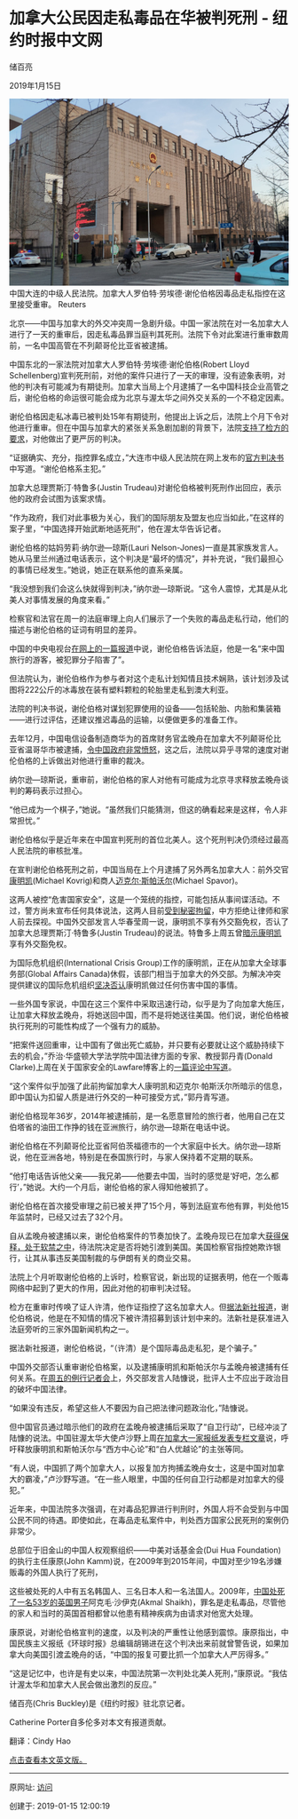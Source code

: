 # 加拿大公民因走私毒品在华被判死刑 - 纽约时报中文网

储百亮

2019年1月15日

![中国大连的中级人民法院。加拿大人罗伯特·劳埃德·谢伦伯格因毒品走私指控在这里接受重审。](图20190115-11法庭.jpg)
中国大连的中级人民法院。加拿大人罗伯特·劳埃德·谢伦伯格因毒品走私指控在这里接受重审。 Reuters

北京——中国与加拿大的外交冲突周一急剧升级。中国一家法院在对一名加拿大人进行了一天的重审后，因走私毒品罪当庭判其死刑。法院下令对此案进行重审数周前，一名中国高管在不列颠哥伦比亚省被逮捕。

中国东北的一家法院对加拿大人罗伯特·劳埃德·谢伦伯格(Robert Lloyd Schellenberg)宣判死刑前，对他的案件只进行了一天的审理，没有迹象表明，对他的判决有可能减为有期徒刑。加拿大当局上个月逮捕了一名中国科技企业高管之后，谢伦伯格的命运很可能会成为北京与渥太华之间外交关系的一个不稳定因素。

谢伦伯格因走私冰毒已被判处15年有期徒刑，他提出上诉之后，法院上个月下令对他进行重审。但在中国与加拿大的紧张关系急剧加剧的背景下，法院[支持了检方的要求](https://cn.nytimes.com/world/20190102/china-canada-drug-trial/)，对他做出了更严厉的判决。

“证据确实、充分，指控罪名成立，”大连市中级人民法院在网上发布的[官方判决书](https://www.chinacourt.org/article/detail/2019/01/id/3705304.shtml)中写道。“谢伦伯格系主犯。”

加拿大总理贾斯汀·特鲁多(Justin Trudeau)对谢伦伯格被判死刑作出回应，表示他的政府会试图为该案求情。  

“作为政府，我们对此事极为关心，我们的国际朋友及盟友也应当如此，”在这样的案子里，“中国选择开始武断地适死刑”，他在渥太华告诉记者。

谢伦伯格的姑妈劳莉·纳尔逊—琼斯(Lauri Nelson-Jones)一直是其家族发言人。她从马里兰州通过电话表示，这个判决是“最坏的情况”，并补充说，“我们最担心的事情已经发生。”她说，她正在联系他的直系亲属。

“我没想到我们会这么快就得到判决，”纳尔逊—琼斯说。“这令人震惊，尤其是从北美人对事情发展的角度来看。”

检察官和法官在周一的法庭审理上向人们展示了一个失败的毒品走私行动，他们的描述与谢伦伯格的证词有明显的差异。

中国的中央电视台[在网上的一篇报道](http://www.ecns.cn/news/society/2019-01-14/detail-ifzcpxvf8626248.shtml)中说，谢伦伯格告诉法庭，他是一名“来中国旅行的游客，被犯罪分子陷害了”。

但法院认为，谢伦伯格作为参与者对这个走私计划知情且技术娴熟，该计划涉及试图将222公斤的冰毒放在装有塑料颗粒的轮胎里走私到澳大利亚。

法院的判决书说，谢伦伯格对谋划犯罪使用的设备——包括轮胎、内胎和集装箱——进行过评估，还建议推迟毒品的运输，以便做更多的准备工作。

去年12月，中国电信设备制造商华为的首席财务官孟晚舟在加拿大不列颠哥伦比亚省温哥华市被逮捕，[令中国政府非常愤怒](https://cn.nytimes.com/business/20181206/huawei-cfo-arrest-canada-extradition/)，这之后，法院以异乎寻常的速度对谢伦伯格的上诉做出对他进行重审的裁决。

纳尔逊—琼斯说，重审前，谢伦伯格的家人对他有可能成为北京寻求释放孟晚舟谈判的筹码表示过担心。

“他已成为一个棋子，”她说。“虽然我们只能猜测，但这的确看起来是这样，令人非常担忧。”

谢伦伯格似乎是近年来在中国宣判死刑的首位北美人。这个死刑判决仍须经过最高人民法院的审核批准。

在宣判谢伦伯格死刑之前，中国当局在上个月逮捕了另外两名加拿大人：前外交官[康明凯](https://cn.nytimes.com/china/20181212/michael-kovrig-china-canada/)(Michael Kovrig)和商人[迈克尔·斯帕沃尔](https://cn.nytimes.com/world/20181213/michael-spavor-canadian-detained-china/)(Michael Spavor)。

这两人被控“危害国家安全”，这是一个笼统的指控，可能包括从事间谍活动。不过，警方尚未宣布任何具体说法，这两人目前[受到秘密拘留](https://cn.nytimes.com/asia-pacific/20181224/canada-china-detention/)，中方拒绝让律师和家人前去探视。中国外交部发言人华春莹周一说，康明凯不享有外交豁免权，否认了加拿大总理贾斯汀·特鲁多(Justin Trudeau)的说法。特鲁多上周五曾[暗示康明凯](https://www.cbc.ca/news/politics/trudeau-diplomatic-immunity-michael-kovrig-1.4975759)享有外交豁免权。

为国际危机组织(International Crisis Group)工作的康明凯，正在从加拿大全球事务部(Global Affairs Canada)休假，该部门相当于加拿大的外交部。为解决冲突提供建议的国际危机组织[坚决否认](https://www.crisisgroup.org/who-we-are/people/michael-kovrig)康明凯做过任何伤害中国的事情。

一些外国专家说，中国在这三个案件中采取迅速行动，似乎是为了向加拿大施压，让加拿大释放孟晚舟，将她送回中国，而不是将她送往美国。他们说，谢伦伯格被执行死刑的可能性构成了一个强有力的威胁。

“把案件送回重审，让中国有了做出死亡威胁，并只要有必要就让这个威胁持续下去的机会，”乔治·华盛顿大学法学院中国法律方面的专家、教授郭丹青(Donald Clarke)上周在关于国家安全的Lawfare博客上的[一篇评论中写道](https://www.lawfareblog.com/chinas-hostage-diplomacy-0)。

“这个案件似乎加强了此前拘留加拿大人康明凯和迈克尔·帕斯沃尔所暗示的信息，即中国认为扣留人质是进行外交的一种可接受方式，”郭丹青写道。

谢伦伯格现年36岁，2014年被逮捕前，是一名愿意冒险的旅行者，他用自己在艾伯塔省的油田工作挣的钱在亚洲旅行，纳尔逊—琼斯在电话中说。

谢伦伯格在不列颠哥伦比亚省阿伯茨福德市的一个大家庭中长大。纳尔逊—琼斯说，他在亚洲各地，特别是在泰国旅行时，与家人保持着不定期的联系。

“他打电话告诉他父亲——我兄弟——他要去中国，当时的感觉是‘好吧，怎么都行’，”她说。大约一个月后，谢伦伯格的家人得知他被抓了。

谢伦伯格在首次接受审理之前已被关押了15个月，等到法庭宣布他有罪，判处他15年监禁时，已经又过去了32个月。

自从孟晚舟被逮捕以来，谢伦伯格案件的节奏加快了。孟晚舟现已在加拿大[获得保释，处于软禁之中](https://cn.nytimes.com/technology/20181212/huawei-executive-canada-bail-decision/)，待法院决定是否将她引渡到美国。美国检察官指控她欺诈银行，让其从事违反美国制裁的与伊朗有关的商业交易。

法院上个月听取谢伦伯格的上诉时，检察官说，新出现的证据表明，他在一个贩毒网络中起到了更大的作用，因此对他的初审判决过轻。

检方在重审时传唤了证人许清，他作证指控了这名加拿大人。但[据法新社报道](http://news.rthk.hk/rthk/en/component/k2/1437978-20190114.htm)，谢伦伯格说，他是在不知情的情况下被许清招募到该计划中来的。法新社是获准进入法庭旁听的三家外国新闻机构之一。

据法新社报道，谢伦伯格说，“（许清）是个国际毒品走私犯，是个骗子。”

中国外交部否认重审谢伦伯格案，以及逮捕康明凯和斯帕沃尔与孟晚舟被逮捕有任何关系。在[周五的例行记者会](https://www.fmprc.gov.cn/web/fyrbt_673021/jzhsl_673025/t1628901.shtml)上，外交部发言人陆慷说，批评人士不应出于政治目的破坏中国法律。

“如果没有违反，希望这些人不要因为自己把法律问题政治化，”陆慷说。

但中国官员通过暗示他们的政府在孟晚舟被逮捕后采取了“自卫行动”，已经冲淡了陆慷的说法。中国驻渥太华大使卢沙野上周[在加拿大一家报纸发表专栏文章](https://cn.nytimes.com/asia-pacific/20190111/china-ambassador-canada-white-supremacy/)说，呼吁释放康明凯和斯帕沃尔与“西方中心论”和“白人优越论”的主张等同。

“有人说，中国抓了两个加拿大人，以报复加方拘捕孟晚舟女士，这是中国对加拿大的霸凌，”卢沙野写道。“在一些人眼里，中国的任何自卫行动都是对加拿大的侵犯。”

近年来，中国法院多次强调，在对毒品犯罪进行判刑时，外国人将不会受到与中国公民不同的待遇。即使如此，在毒品走私案件中，判处西方国家公民死刑的案例仍非常少。

总部位于旧金山的中国人权观察组织——中美对话基金会(Dui Hua Foundation)的执行主任康原(John Kamm)说，在2009年到2015年间，中国对至少19名涉嫌贩毒的外国人执行了死刑，

这些被处死的人中有五名韩国人、三名日本人和一名法国人。2009年，[中国处死了一名53岁的英国男子](https://www.nytimes.com/2009/12/30/world/asia/30china.html?module=inline)阿克毛·沙伊克(Akmal Shaikh)，罪名是走私毒品，尽管他的家人和当时的英国首相都曾以他患有精神疾病为由请求对他宽大处理。

康原说，对谢伦伯格宣判的速度，以及判决的严重性让他感到震惊。康原指出，中国民族主义报纸《环球时报》总编辑胡锡进在这个判决出来前就曾警告说，如果加拿大向美国引渡孟晚舟的话，“中国的报复可要比抓一个加拿大人严厉得多。”

“这是记忆中，也许是有史以来，中国法院第一次判处北美人死刑，”康原说。“我估计渥太华和加拿大人民会做出激烈的反应。”

储百亮(Chris Buckley)是《纽约时报》驻北京记者。

Catherine Porter自多伦多对本文有报道贡献。

翻译：Cindy Hao

[点击查看本文英文版。](https://www.nytimes.com/2019/01/14/world/asia/china-canada-schellenberg-retrial.html)

------

原网址: [访问](https://cn.nytimes.com/china/20190115/china-canada-schellenberg-retrial/?utm_source=tw-nytimeschinese&utm_medium=social&utm_campaign=cur)

创建于: 2019-01-15 12:00:19